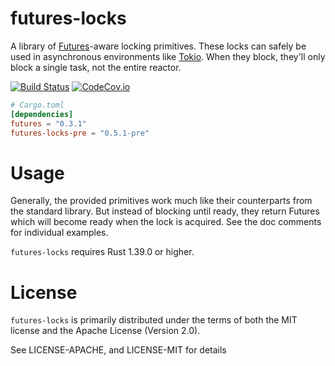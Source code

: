 # futures-locks

A library of [Futures]-aware locking primitives.  These locks can safely be used
in asynchronous environments like [Tokio].  When they block, they'll only block
a single task, not the entire reactor.

[![Build Status](https://api.cirrus-ci.com/github/asomers/futures-locks.svg)](https://cirrus-ci.com/github/asomers/futures-locks)
[![CodeCov.io](https://codecov.io/gh/asomers/futures-locks/branch/master/graph/badge.svg)](https://codecov.io/gh/asomers/futures-locks)

[Futures]: https://github.com/rust-lang-nursery/futures-rs
[Tokio]: https:/tokio.rs

```toml
# Cargo.toml
[dependencies]
futures = "0.3.1"
futures-locks-pre = "0.5.1-pre"
```

# Usage

Generally, the provided primitives work much like their counterparts from the
standard library.  But instead of blocking until ready, they return Futures
which will become ready when the lock is acquired.  See the doc comments for
individual examples.

`futures-locks` requires Rust 1.39.0 or higher.

# License

`futures-locks` is primarily distributed under the terms of both the MIT license
and the Apache License (Version 2.0).

See LICENSE-APACHE, and LICENSE-MIT for details
